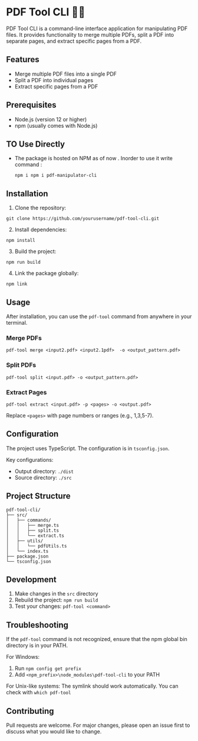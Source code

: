 # PDF Tool CLI 👨‍💻

PDF Tool CLI is a command-line interface application for manipulating PDF files. It provides functionality to merge multiple PDFs, split a PDF into separate pages, and extract specific pages from a PDF.

## Features

- Merge multiple PDF files into a single PDF
- Split a PDF into individual pages
- Extract specific pages from a PDF

## Prerequisites

- Node.js (version 12 or higher)
- npm (usually comes with Node.js)
## TO Use Directly
- The package is hosted on NPM as of now . Inorder to use it write command :
  ```
  npm i npm i pdf-manipulator-cli
  ```
## Installation

1. Clone the repository:
```
git clone https://github.com/yourusername/pdf-tool-cli.git

```
2. Install dependencies:
```
npm install
```
3. Build the project:
```
npm run build
```
4. Link the package globally:
```
npm link
```
## Usage

After installation, you can use the `pdf-tool` command from anywhere in your terminal.
### Merge PDFs
```
pdf-tool merge <input2.pdf> <input2.1pdf>  -o <output_pattern.pdf>
```
### Split PDFs
```
pdf-tool split <input.pdf> -o <output_pattern.pdf>
```
### Extract Pages
```
pdf-tool extract <input.pdf> -p <pages> -o <output.pdf>
```
Replace `<pages>` with page numbers or ranges (e.g., 1,3,5-7).

## Configuration

The project uses TypeScript. The configuration is in `tsconfig.json`. 

Key configurations:
- Output directory: `./dist`
- Source directory: `./src`

## Project Structure
```
pdf-tool-cli/
├── src/
│   ├── commands/
│   │   ├── merge.ts
│   │   ├── split.ts
│   │   └── extract.ts
│   ├── utils/
│   │   └── pdfUtils.ts
│   └── index.ts
├── package.json
└── tsconfig.json
```
## Development

1. Make changes in the `src` directory
2. Rebuild the project: `npm run build`
3. Test your changes: `pdf-tool <command>`

## Troubleshooting

If the `pdf-tool` command is not recognized, ensure that the npm global bin directory is in your PATH.

For Windows:
1. Run `npm config get prefix`
2. Add `<npm_prefix>\node_modules\pdf-tool-cli` to your PATH

For Unix-like systems:
The symlink should work automatically. You can check with `which pdf-tool`

## Contributing

Pull requests are welcome. For major changes, please open an issue first to discuss what you would like to change.
